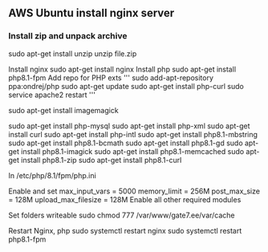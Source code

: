 ## AWS Ubuntu install nginx server

### Install zip and unpack archive
sudo apt-get install unzip
unzip file.zip

Install nginx
sudo apt-get install nginx
Install php
sudo apt-get install php8.1-fpm
Add repo for PHP exts
'''
sudo add-apt-repository ppa:ondrej/php
sudo apt-get update
sudo apt-get install php-curl
sudo service apache2 restart
'''

sudo apt-get install imagemagick

sudo apt-get install php-mysql
sudo apt-get install php-xml
sudo apt-get install curl
sudo apt-get install php-intl
sudo apt-get install php8.1-mbstring
sudo apt-get install php8.1-bcmath
sudo apt-get install php8.1-gd
sudo apt-get install php8.1-imagick
sudo apt-get install php8.1-memcached
sudo apt-get install php8.1-zip
sudo apt-get install php8.1-curl


In /etc/php/8.1/fpm/php.ini

Enable and set 
max_input_vars = 5000
memory_limit = 256M
post_max_size = 128M
upload_max_filesize = 128M
Enable all other required modules

Set folders writeable
sudo chmod 777 /var/www/gate7.ee/var/cache


Restart Nginx, php
sudo systemctl restart nginx
sudo systemctl restart php8.1-fpm